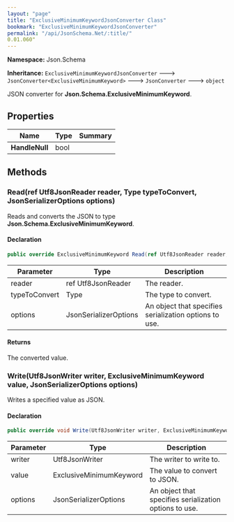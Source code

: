 ```yaml
---
layout: "page"
title: "ExclusiveMinimumKeywordJsonConverter Class"
bookmark: "ExclusiveMinimumKeywordJsonConverter"
permalink: "/api/JsonSchema.Net/:title/"
0.01.060"
---
```

**Namespace:** Json.Schema

**Inheritance:**
`ExclusiveMinimumKeywordJsonConverter`
 🡒 
`JsonConverter<ExclusiveMinimumKeyword>`
 🡒 
`JsonConverter`
 🡒 
`object`

JSON converter for **Json.Schema.ExclusiveMinimumKeyword**.

## Properties

| Name | Type | Summary |
|---|---|---|
| **HandleNull** | bool |  |

## Methods

### Read(ref Utf8JsonReader reader, Type typeToConvert, JsonSerializerOptions options)

Reads and converts the JSON to type **Json.Schema.ExclusiveMinimumKeyword**.

#### Declaration

```c#
public override ExclusiveMinimumKeyword Read(ref Utf8JsonReader reader, Type typeToConvert, JsonSerializerOptions options)
```

| Parameter | Type | Description |
|---|---|---|
| reader | ref Utf8JsonReader | The reader. |
| typeToConvert | Type | The type to convert. |
| options | JsonSerializerOptions | An object that specifies serialization options to use. |


#### Returns

The converted value.

### Write(Utf8JsonWriter writer, ExclusiveMinimumKeyword value, JsonSerializerOptions options)

Writes a specified value as JSON.

#### Declaration

```c#
public override void Write(Utf8JsonWriter writer, ExclusiveMinimumKeyword value, JsonSerializerOptions options)
```

| Parameter | Type | Description |
|---|---|---|
| writer | Utf8JsonWriter | The writer to write to. |
| value | ExclusiveMinimumKeyword | The value to convert to JSON. |
| options | JsonSerializerOptions | An object that specifies serialization options to use. |



